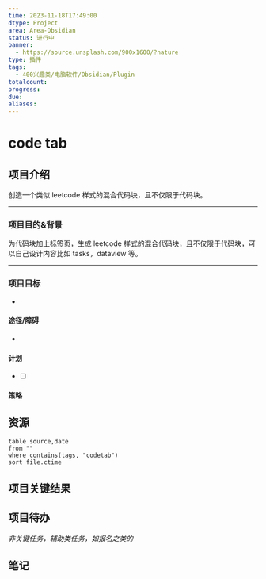 ```yaml
---
time: 2023-11-18T17:49:00
dtype: Project
area: Area-Obsidian
status: 进行中
banner:
  - https://source.unsplash.com/900x1600/?nature
type: 插件
tags:
  - 400兴趣类/电脑软件/Obsidian/Plugin
totalcount: 
progress: 
due: 
aliases:
---
```

# code tab

## 项目介绍
创造一个类似 leetcode 样式的混合代码块，且不仅限于代码块。

---
### 项目目的&背景
为代码块加上标签页，生成 leetcode 样式的混合代码块，且不仅限于代码块，可以自己设计内容比如 tasks，dataview 等。

---
### 项目目标
- 

#### 途径/障碍
- 
 
#### 计划
- [ ] 

#### 策略


## 资源
```dataview
table source,date
from ""   
where contains(tags, "codetab")
sort file.ctime
```

## 项目关键结果


## 项目待办

*非关键任务，辅助类任务，如报名之类的*


## 笔记
